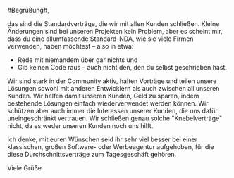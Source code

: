 \#Begrüßung#,

das sind die Standardverträge, die wir mit allen Kunden schließen. Kleine Änderungen sind bei unseren Projekten kein Problem, aber es scheint mir, dass du eine allumfassende Standard-NDA, wie sie viele Firmen verwenden, haben möchtest – also in etwa:

- Rede mit niemandem über gar nichts und
- Gib keinen Code raus – auch nicht den, den du selbst geschrieben hast.

Wir sind stark in der Community aktiv, halten Vorträge und teilen unsere Lösungen sowohl mit anderen Entwicklern als auch zwischen all unseren Kunden. Wir helfen damit unseren Kunden, Geld zu sparen, indem bestehende Lösungen einfach wiederverwendet werden können. Wir schützen aber auch immer die Interessen unserer Kunden, die uns dafür uneingeschränkt vertrauen. Wir schließen genau solche "Knebelverträge" nicht, da es weder unseren Kunden noch uns hilft.

Ich denke, mit euren Wünschen seid ihr sehr viel besser bei einer klassischen, großen Software- oder Werbeagentur aufgehoben, für die diese Durchschnittsverträge zum Tagesgeschäft gehören.

Viele Grüße
